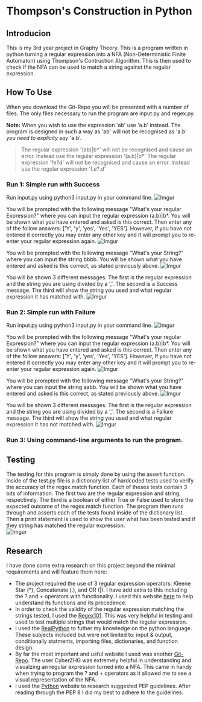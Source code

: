 # Thompson's Construction in Python

## Introducion
This is my 3rd year project in Graphy Theory.  This is a program written in python turning a regular expression into a NFA (Non-Deterministic Finite Automaton) using Thompson's Contruction Algorithm.  This is then used to check if the NFA can be used to match a string against the regular expression.

## How To Use
When you download the Git-Repo you will be presented with a number of files.  The only files necessary to run the program are input.py and regex.py.

**Note:** When you wish to use the expression 'ab' use 'a.b' instead.  The program is designed in such a way as 'ab' will not be recognised as 'a.b' *you need to explicity say* 'a.b'.  
> The regular expression '(ab)|b*' will not be recognised and cause an error.  Instead use the regular expression '(a.b)|b*'
> The regular expression 'fe?d' will not be recognised and cause an error. Instead use the regular expression 'f.e?.d'

### Run 1: Simple run with Success

Run input.py using python3 input.py in your command line.
![Imgur](https://i.imgur.com/SipeKsH.png)

You will be prompted with the following message "What's your regular Expression?" where you can input the regular expression (a.b)|b*.  You will be shown what you have entered and asked is this correct.  Then enter any of the follow answers: ['Y', 'y', 'yes', 'Yes', 'YES'].  However, if you have not entered it correctly you may enter any other key and it will prompt you to re-enter your regular expression again.
![Imgur](https://i.imgur.com/JYcg7jl.png)

You will be prompted with the following message "What's your String?" where you can input the string bbbb.  You will be shown what you have entered and asked is this correct, as stated previously above.
![Imgur](https://i.imgur.com/A2tP4fo.png)

You will be shown 3 different messages.  The first is the regular expression and the string you are using divided by a ','.  The second is a Success message.  The third will show the string you used and what regular expression it has matched with.
![Imgur](https://i.imgur.com/Vi3dHKm.png)

### Run 2: Simple run with Failure

Run input.py using python3 input.py in your command line.
![Imgur](https://i.imgur.com/SipeKsH.png)

You will be prompted with the following message "What's your regular Expression?" where you can input the regular expression (a.b)|b*.  You will be shown what you have entered and asked is this correct.  Then enter any of the follow answers: ['Y', 'y', 'yes', 'Yes', 'YES'].  However, if you have not entered it correctly you may enter any other key and it will prompt you to re-enter your regular expression again.
![Imgur](https://i.imgur.com/JYcg7jl.png)

You will be prompted with the following message "What's your String?" where you can input the string aabb.  You will be shown what you have entered and asked is this correct, as stated previously above.
![Imgur](https://i.imgur.com/8Vkrrsb.png)

You will be shown 3 different messages.  The first is the regular expression and the string you are using divided by a ','.  The second is a Failure message.  The third will show the string you used and what regular expression it has not matched with.
![Imgur](https://i.imgur.com/0OtD8DC.png)

### Run 3: Using command-line arguments to run the program.

## Testing
The testing for this program is simply done by using the assert function.  Inside of the test.py file is a dictionary list of hardcoded tests used to verify the accuracy of the regex.match function.  Each of theses tests contain 3 bits of information. The first two are the regular expression and string, respectively. The third is a boolean of either True or False used to store the expected outcome of the regex.match function. The program then runs through and asserts each of the tests found inside of the dictionary list. Then a print statement is used to show the user what has been tested and if they string has matched the regular expression.  
![Imgur](https://i.imgur.com/k51EUSM.png)

## Research
I have done some extra research on this project beyond the minimal requirements and will feature them here:
- The project required the use of 3 regular expression operators: Kleene Star (*), Concatenate (.), and OR (|).  I have add extra to this including the ? and + operators with functionality.  I used this website [here](https://www.gnu.org/software/gcal/manual/html_node/Regexp-Operators.html#Regexp-Operators) to help understand its functions and its precedence.
- In order to check the validity of the regular expression matching the strings tested, I used the [Regex101](https://regex101.com/).  This was very helpful in testing and used to test multiple strings that would match the regular expression.
- I used the [RealPython](https://realpython.com/) to futher my knowledge on the python language.  These subjects included but were not limited to: input & output, conditionally statments, importing files, dictionaries, and function design.
- By far the most important and usful website I used was another [Git-Repo](https://cyberzhg.github.io/toolbox/regex2nfa). The user CyberZHG was extremely helpful in understanding and visualzing an regular expression turned into a NFA.  This came in handy when trying to program the ? and  + operators as it allowed me to see a visual representation of the NFA.
- I used the [Python](https://www.python.org/dev/peps/) website to research suggested PEP guidelines.  After reading through the PEP 8 I did my best to adhere to the guidelines.


